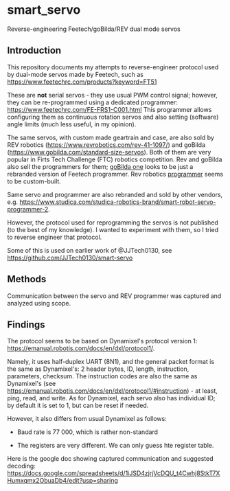 # smart_servo
Reverse-engineering Feetech/goBilda/REV dual mode servos

## Introduction
This repository documents my attempts to reverse-engineer protocol used by dual-mode servos 
made by Feetech, such as https://www.feetechrc.com/products?keyword=FT51

These are **not** serial servos - they use usual PWM control signal; however, they can be 
re-programmed using a dedicated programmer: https://www.feetechrc.com/FE-FRS1-C001.html
This programmer allows configuring them as continuous rotation servos and also setting (software) 
angle limits  (much less useful, in my opinion).

The same servos, with custom made geartrain and case, are also sold by REV robotics 
(https://www.revrobotics.com/rev-41-1097/) and goBilda (https://www.gobilda.com/standard-size-servos). 
Both of them are very popular in Firts Tech Challenge (FTC) robotics competition. 
Rev and goBilda also sell the programmers for them; [goBilda one](https://www.gobilda.com/servo-programmer-for-2000-series-dual-mode-servo/) looks to be just a rebranded version of Feetech 
programmer. Rev robotics [programmer](https://www.revrobotics.com/rev-31-1108/) seems to be custom-built. 

Same servo and programmer are also rebranded and sold by other vendors, e.g. https://www.studica.com/studica-robotics-brand/smart-robot-servo-programmer-2.

However, the protocol used for reprogramming the servos is not published (to the best of my knowledge). 
I wanted to experiment with them, so I tried to reverse engineer that protocol. 

Some of this is used on earlier work of @JJTech0130, see https://github.com/JJTech0130/smart-servo

## Methods 
Communication between the servo and REV programmer was captured and analyzed using scope.


## Findings 
The protocol seems to be based on Dynamixel's protocol version 1: https://emanual.robotis.com/docs/en/dxl/protocol1/. 

Namely, it uses half-duplex UART (8N1), and the general packet format is the same as Dynamixel's: 
2 header bytes, ID, length, instruction, parameters, checksum. The instruction codes are also the same as Dynamixel's 
(see https://emanual.robotis.com/docs/en/dxl/protocol1/#instruction) - at least, ping, read, and write. As for Dynamixel, each servo also has individual ID; by default it is set to 1, but can be reset if needed. 

However, it also differs from usual Dynamixel as follows:

- Baud rate is 77 000, which is rather non-standard

- The registers are very different. We can only guess hte register table.


Here is the google doc showing captured communication and suggested decoding:
https://docs.google.com/spreadsheets/d/1iJSD4zjrjVcDQU_t4Cwhj8StkT7XHumxqmx2ObuaDb4/edit?usp=sharing


